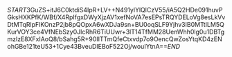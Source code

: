 $START$3GuZS+itJ6C0ktdiS4IpR+LV++N491ylYlQlCzV55/iA5Q2HDe091huvPGksHXKPfK/WBf/X4RpIfgxDWyXjzAV1xefNoVA7esEPsTRQYDELoVg8esLkVvDtMTqRlpFlKOnzP2jb8pQOpxA6wXDJa9sn+BU0oqSLF9Yjhv3IB0MTtILM5QKurVOY3ce4VfNEbSzy0JlcRhR6TiUUwr+3lT14TfMM28UenWhh0lg0u1DBTgmzlzE8XFxIAoQ8/bSahg5R+90IITTmQfeCtxvdp7o9OencQwZosYtqKD4zENohGBe121teU53+1Cye43BveuDIEBoF522Oj/wouIYtnA==$END$